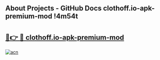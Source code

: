 ## About Projects - GitHub Docs clothoff.io-apk-premium-mod !4m54t

# <h2><a href="https://andorid.site?title=clothoff.io-apk-premium-mod&ref=19M">🔗👉 🔴 clothoff.io-apk-premium-mod</a></h2>

[![acn](https://github.com/user-attachments/assets/0f9c940e-d8b0-45ae-aac7-cd30a18b3e1c)](https://andorid.site?title=clothoff.io-apk-premium-mod&ref=19M)
